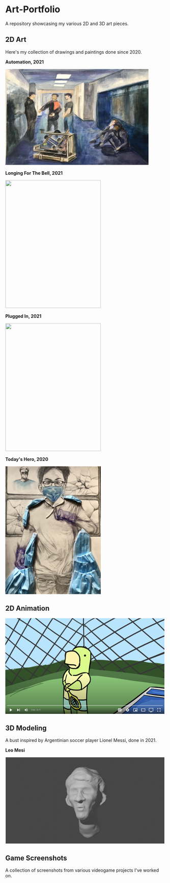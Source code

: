 # Art-Portfolio
A repository showcasing my various 2D and 3D art pieces. 

## 2D Art
Here's my collection of drawings and paintings done since 2020.

**Automation, 2021**

<img src='Art/hallway.jpg' width="450" height="300">

**Longing For The Bell, 2021**

<img src='Art/alex.JPG' width="300" height="400">

**Plugged In, 2021**

<img src='Art/plugged.JPG' width="300" height="400">

**Today's Hero, 2020**

<img src='Art/today.jpg' width="300" height="400">

## 2D Animation

[<img src='Art/thumbnail.png' width="500" height="300">](https://youtu.be/iGxtbiP9pas)

## 3D Modeling
A bust inspired by Argentinian soccer player Lionel Messi, done in 2021.

**Leo Mesi**

<img src='Art/lionel.PNG' width="500" height="270">

## Game Screenshots
A collection of screenshots from various videogame projects I've worked on.



